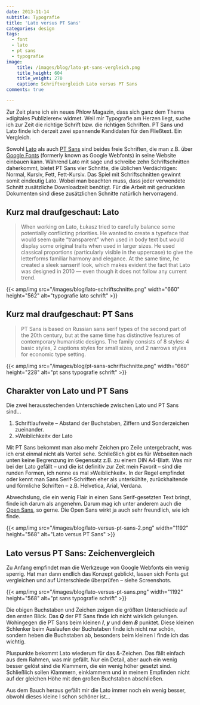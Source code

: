 ```yaml
---
date: 2013-11-14
subtitle: Typografie
title: 'Lato versus PT Sans'
categories: design
tags:
  - font
  - lato
  - pt sans
  - typografie
image:
    title: /images/blog/lato-pt-sans-vergleich.png
    title_height: 604
    title_weight: 270
    caption: Schriftvergleich Lato versus PT Sans
comments: true

---
```

Zur Zeit plane ich ein neues Phlow Magazin, dass sich ganz dem Thema »digitales Publizieren« widmet. Weil mir Typografie am Herzen liegt, suche ich zur Zeit die richtige Schrift bzw. die richtigen Schriften. PT Sans und Lato finde ich derzeit zwei spannende Kandidaten für den Fließtext. Ein Vergleich.

Sowohl [Lato][1] als auch [PT Sans][2] sind beides freie Schriften, die man z.B. über [Google Fonts][3] (formerly known as Google Webfonts) in seine Website einbauen kann. Während Lato mit sage und schreibe zehn Schriftschnitten daherkommt, bietet PT Sans vier Schnitte, die üblichen Verdächtigen: Normal, Kursiv, Fett, Fett-Kursiv. Das Spiel mit Schriftschnitten gewinnt somit eindeutig Lato. Wobei man beachten muss, dass jeder verwendete Schnitt zusätzliche Downloadzeit benötigt. Für die Arbeit mit gedruckten Dokumenten sind diese zusätzlichen Schnitte natürlich hervorragend.

## Kurz mal draufgeschaut: Lato

> When working on Lato, Łukasz tried to carefully balance some potentially conflicting priorities. He wanted to create a typeface that would seem quite “transparent” when used in body text but would display some original traits when used in larger sizes. He used classical proportions (particularly visible in the uppercase) to give the letterforms familiar harmony and elegance. At the same time, he created a sleek sanserif look, which makes evident the fact that Lato was designed in 2010 — even though it does not follow any current trend. 

{{< amp/img src="/images/blog/lato-schriftschnitte.png" width="660" height="562" alt="typografie lato schrift" >}}

## Kurz mal draufgeschaut: PT Sans

> PT Sans is based on Russian sans serif types of the second part of the 20th century, but at the same time has distinctive features of contemporary humanistic designs. The family consists of 8 styles: 4 basic styles, 2 captions styles for small sizes, and 2 narrows styles for economic type setting. 

{{< amp/img src="/images/blog/pt-sans-schriftschnitte.png" width="660" height="228" alt="pt sans typografie schrift" >}}

## Charakter von Lato und PT Sans

Die zwei herausstechenden Unterschiede zwischen Lato und PT Sans sind&#8230;

1.  Schriftlaufweite – Abstand der Buchstaben, Ziffern und Sonderzeichen zueinander.
2.  »Weiblichkeit« der Lato

Mit PT Sans bekommt man also mehr Zeichen pro Zeile untergebracht, was ich erst einmal nicht als Vorteil sehe. Schließlich gibt es für Webseiten nach unten keine Begrenzung im Gegensatz z.B. zu einem DIN A4-Blatt. Was mir bei der Lato gefällt – und die ist definitiv zur Zeit mein Favorit – sind die runden Formen, ich nenne es mal »Weiblichkeit«. In der Regel empfindet oder kennt man Sans Serif-Schriften eher als unterkühlte, zurückhaltende und förmliche Schriften – z.B. Helvetica, Arial, Verdana.

Abwechslung, die ein wenig Flair in einen Sans Serif-gesetzten Text bringt, finde ich darum als angenehm. Darum mag ich unter anderem auch die [Open Sans][4], so gerne. Die Open Sans wirkt ja auch sehr freundlich, wie ich finde.

{{< amp/img src="/images/blog/lato-versus-pt-sans-2.png" width="1192" height="568" alt="Lato versus PT Sans" >}}

## Lato versus PT Sans: Zeichenvergleich

Zu Anfang empfindet man die Werkzeuge von Google Webfonts ein wenig sperrig. Hat man dann endlich das Konzept geblickt, lassen sich Fonts gut vergleichen und auf Unterschiede überprüfen – siehe Screenshots.

{{< amp/img src="/images/blog/lato-versus-pt-sans.png" width="1192" height="568" alt="pt sans typografie schrift" >}}

Die obigen Buchstaben und Zeichen zeigen die größten Unterschiede auf den ersten Blick. Das ***Q*** der PT Sans finde ich nicht wirklich gelungen. Wohingegen die PT Sans beim kleinen ***l***, ***y*** und dem ***ß*** punktet. Diese kleinen Schlenker beim Auslaufen der Buchstaben finde ich nicht nur schön, sondern heben die Buchstaben ab, besonders beim kleinen l finde ich das wichtig.

Pluspunkte bekommt Lato wiederum für das &-Zeichen. Das fällt einfach aus dem Rahmen, was mir gefällt. Nur ein Detail, aber auch ein wenig besser gelöst sind die Klammern, die ein wenig höher gesetzt sind. Schließlich sollen Klammern, einklammern und in meinem Empfinden nicht auf der gleichen Höhe mit den großen Buchstaben abschließen.

Aus dem Bauch heraus gefällt mir die Lato immer noch ein wenig besser, obwohl dieses kleine l schon schöner ist&#8230;

 [1]: http://www.google.com/fonts/specimen/Lato
 [2]: http://www.google.com/fonts/specimen/PT+Sans
 [3]: http://www.google.com/fonts/
 [4]: http://www.google.com/fonts/specimen/Open+Sans